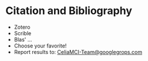 # Citation and Bibliography

* Zotero
* Scrible
* Blas' ...
* Choose your favorite!
* Report results to: CeliaMCI-Team@googlegrops.com

